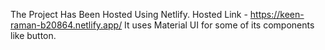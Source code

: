 The Project Has Been Hosted Using Netlify.
Hosted Link - https://keen-raman-b20864.netlify.app/
It uses Material UI for some of its components like button.
